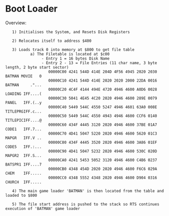 # Boot Loader

              
Overview:


       1) Initialises the System, and Resets Disk Registers

       2) Relocates itself to address $400
  
       3) Loads track 0 into memory at $800 to get file table
               a) The Filetable is located at $c00
                    - Entry 1 = 16 bytes Disk Name
                    - Entry 2 - 13 = File Entries (11 char name, 3 byte length, 2 byte start sector)
                       00000C00 4241 544D 414E 204D 4F56 4945 2020 2030  BATMAN MOVIE   0
                       00000C10 4241 544D 414E 2020 2020 2000 22DA 0016  BATMAN     ."...
                       00000C20 4C4F 4144 494E 4720 4946 4600 A0D6 0028  LOADING IFF....(
                       00000C30 5041 4E45 4C20 2020 4946 4600 289E 0079  PANEL   IFF.(..y
                       00000C40 5449 544C 4550 5247 4946 4601 63A0 008E  TITLEPRGIFF.c...
                       00000C50 5449 544C 4550 4943 4946 4600 CCF6 0140  TITLEPICIFF....@
                       00000C60 434F 4445 3120 2020 4946 4600 37BE 01A7  CODE1   IFF.7...
                       00000C70 4D41 5047 5220 2020 4946 4600 5620 01C3  MAPGR   IFF.V ..
                       00000C80 434F 4445 3520 2020 4946 4600 3A86 01EF  CODE5   IFF.:...
                       00000C90 4D41 5047 5232 2020 4946 4600 530C 020D  MAPGR2  IFF.S...
                       00000CA0 4241 5453 5052 3120 4946 4600 C4B6 0237  BATSPR1 IFF....7
                       00000CB0 4348 454D 2020 2020 4946 4600 F6C6 029A  CHEM    IFF.....
                       00000CC0 4348 5552 4348 2020 4946 4600 D904 0316  CHURCH  IFF.....

       4) The main game loader 'BATMAN' is then located from the table and loaded to $800

       5) The file start address is pushed to the stack so RTS continues execution of 'BATMAN' game loader



